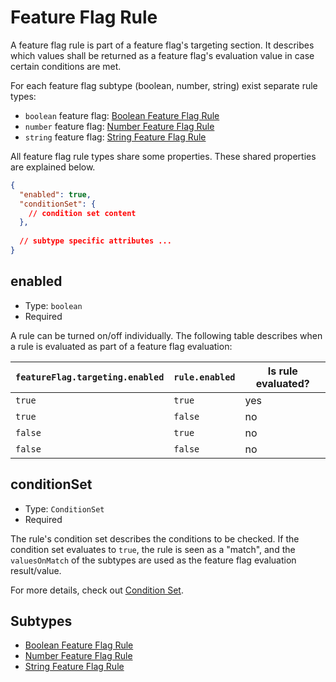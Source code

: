 # Feature Flag Rule

A feature flag rule is part of a feature flag's targeting section. It describes
which values shall be returned as a feature flag's evaluation value
in case certain conditions are met.

For each feature flag subtype (boolean, number, string) exist separate
rule types:

- `boolean` feature flag: [Boolean Feature Flag Rule](./boolean)
- `number` feature flag: [Number Feature Flag Rule](./number)
- `string` feature flag: [String Feature Flag Rule](./string)

All feature flag rule types share some properties. These shared properties are
explained below.

```json
{
  "enabled": true,
  "conditionSet": { 
    // condition set content 
  },
  
  // subtype specific attributes ...
}
```

## enabled

- Type: `boolean`
- Required

A rule can be turned on/off individually. The following table describes when a rule
is evaluated as part of a feature flag evaluation:

| `featureFlag.targeting.enabled` | `rule.enabled` | Is rule evaluated? |
|---------------------------------|----------------|--------------------|
| `true`                          | `true`         | yes                |
| `true`                          | `false`        | no                 |
| `false`                         | `true`         | no                 |
| `false`                         | `false`        | no                 |

## conditionSet

- Type: `ConditionSet`
- Required

The rule's condition set describes the conditions to be checked. If the
condition set evaluates to `true`, the rule is seen as a "match", and the
`valuesOnMatch` of the subtypes are used as the feature flag evaluation
result/value.

For more details, check out [Condition Set](../condition-set.md).

## Subtypes

- [Boolean Feature Flag Rule](./boolean)
- [Number Feature Flag Rule](./number)
- [String Feature Flag Rule](./string)
